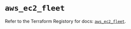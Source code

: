 # `aws_ec2_fleet`

Refer to the Terraform Registory for docs: [`aws_ec2_fleet`](https://registry.terraform.io/providers/hashicorp/aws/5.10.0/docs/resources/ec2_fleet).
